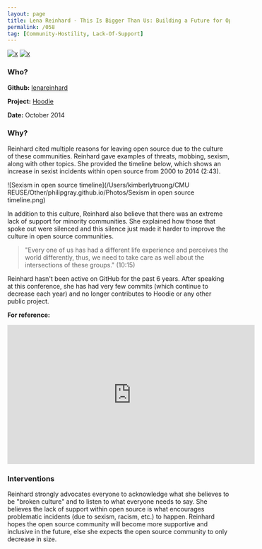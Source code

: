 ```yaml
---
layout: page
title: Lena Reinhard - This Is Bigger Than Us: Building a Future for Open Source (JSConf EU 2014)
permalink: /058
tag: [Community-Hostility, Lack-Of-Support]
---
```


[![x](https://img.shields.io/badge/-Community%20Hostility-red)](/#CH) [![x](https://img.shields.io/badge/-Lack%20of%20Support-e2062c)](/#LOS)

### Who?

**Github:** [lenareinhard](https://github.com/lenareinhard)

**Project:** [Hoodie](https://github.com/hoodiehq)

**Date:** October 2014

### Why?

Reinhard cited multiple reasons for leaving open source due to the culture of these communities. Reinhard gave examples of threats, mobbing, sexism, along with other topics. She provided the timeline below, which shows an increase in sexist incidents within open source from 2000 to 2014 (2:43).

![Sexism in open source timeline](/Users/kimberlytruong/CMU REUSE/Other/philipgray.github.io/Photos/Sexism in open source timeline.png)

In addition to this culture, Reinhard also believe that there was an extreme lack of support for minority communities. She explained how those that spoke out were silenced and this silence just made it harder to improve the culture in open source communities.

> "Every one of us has had a different life experience and perceives the world differently, thus, we need to take care as well about the intersections of these groups." (10:15)

Reinhard hasn't been active on GitHub for the past 6 years. After speaking at this conference, she has had very few commits (which continue to decrease each year) and no longer contributes to Hoodie or any other public project.

**For reference:** 

<iframe width="560" height="315" src="https://www.youtube.com/embed/-thLNvxFUu4?start=163" title="YouTube video player" frameborder="0" allow="accelerometer; autoplay; clipboard-write; encrypted-media; gyroscope; picture-in-picture" allowfullscreen></iframe>

### Interventions

Reinhard strongly advocates everyone to acknowledge what she believes to be "broken culture" and to listen to what everyone needs to say. She believes the lack of support within open source is what encourages problematic incidents (due to sexism, racism, etc.) to happen. Reinhard hopes the open source community will become more supportive and inclusive in the future, else she expects the open source community to only decrease in size.

